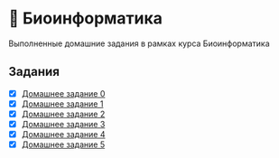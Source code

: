 # 🌿 Биоинформатика

Выполненные домашние задания в рамках курса Биоинформатика

## Задания

- [x] [Домашнее задание 0](https://github.com/PeachMood/bioinformatics/tree/main/task0)
- [x] [Домашнее задание 1](https://github.com/PeachMood/bioinformatics/tree/main/task1)
- [x] [Домашнее задание 2](https://github.com/PeachMood/bioinformatics/tree/main/task2)
- [x] [Домашнее задание 3](https://github.com/PeachMood/bioinformatics/tree/main/task3)
- [x] [Домашнее задание 4](https://github.com/PeachMood/bioinformatics/tree/main/task4)
- [x] [Домашнее задание 5](https://github.com/PeachMood/bioinformatics/tree/main/task5)
